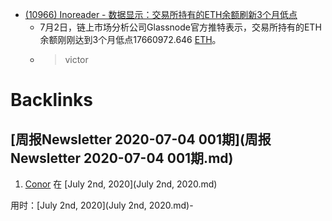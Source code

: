 - [(10966) Inoreader - 数据显示：交易所持有的ETH余额刷新3个月低点](https://www.inoreader.com/article/3a9c6e786b6e230d-eth3)
    - 7月2日，链上市场分析公司Glassnode官方推特表示，交易所持有的ETH余额刚刚达到3个月低点17660972.646 [ETH](ETH.md)。
    - > victor 

# Backlinks
## [周报Newsletter 2020-07-04 001期](周报Newsletter 2020-07-04 001期.md)

1. [Conor](Conor.md) 在 [July 2nd, 2020](July 2nd, 2020.md)

用时：[July 2nd, 2020](July 2nd, 2020.md)-

